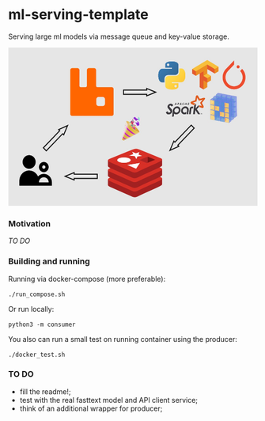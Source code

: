 # ml-serving-template
Serving large ml models via message queue and key-value storage.  

<p align="center"> <img src="https://github.com/gasparian/ml-serving-template/blob/main/pics/logo.jpg" height=320/> </p>  

### Motivation  
*TO DO*

### Building and running  

Running via docker-compose (more preferable):  
```
./run_compose.sh
```  
Or run locally:  

```
python3 -m consumer
```  
You also can run a small test on running container using the producer:  
```
./docker_test.sh
```  

### TO DO  
 - fill the readme!;  
 - test with the real fasttext model and API client service;  
 - think of an additional wrapper for producer;  
